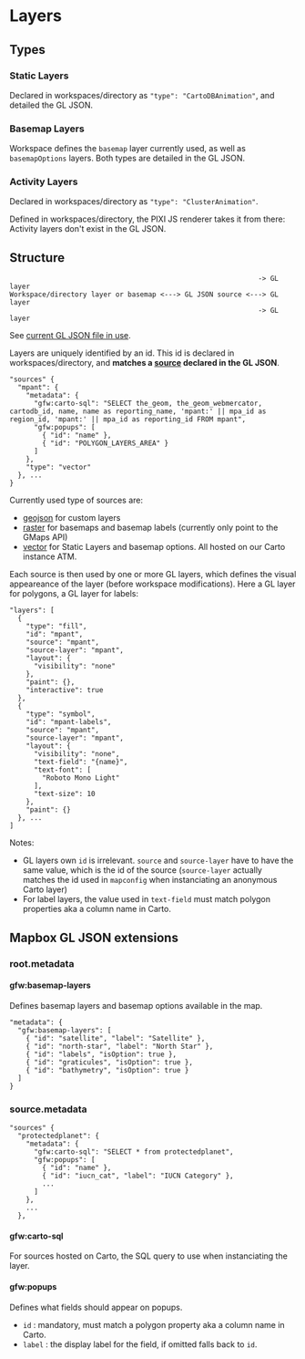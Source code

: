 # Layers


## Types

### Static Layers

Declared in workspaces/directory as `"type": "CartoDBAnimation"`, and detailed the GL JSON.

### Basemap Layers

Workspace defines the `basemap` layer currently used, as well as `basemapOptions` layers. Both types are detailed in the GL JSON.

### Activity Layers

Declared in workspaces/directory as  `"type": "ClusterAnimation"`.

Defined in workspaces/directory, the PIXI JS renderer takes it from there: Activity layers don't exist in the GL JSON.


## Structure

```
                                                             -> GL layer
Workspace/directory layer or basemap <---> GL JSON source <---> GL layer
                                                             -> GL layer
```

See <a href="https://github.com/GlobalFishingWatch/map-client/blob/develop/app/src/map/gl-styles/style.json">current GL JSON file in use</a>.

Layers are uniquely identified by an id. This id is declared in workspaces/directory, and **matches a <a href="https://www.mapbox.com/mapbox-gl-js/style-spec/#root-sources">source</a> declared in the GL JSON**.  

```
"sources" {
  "mpant": {
    "metadata": {
      "gfw:carto-sql": "SELECT the_geom, the_geom_webmercator, cartodb_id, name, name as reporting_name, 'mpant:' || mpa_id as region_id, 'mpant:' || mpa_id as reporting_id FROM mpant",
      "gfw:popups": [
        { "id": "name" },
        { "id": "POLYGON_LAYERS_AREA" }
      ]
    },
    "type": "vector"
  }, ...
}
```

Currently used type of sources are:
- <a href="https://www.mapbox.com/mapbox-gl-js/style-spec/#sources-geojson">geojson</a> for custom layers
- <a href="https://www.mapbox.com/mapbox-gl-js/style-spec/#sources-raster">raster</a> for basemaps and basemap labels (currently only point to the GMaps API)
- <a href="https://www.mapbox.com/mapbox-gl-js/style-spec/#sources-vector">vector</a> for Static Layers and basemap options. All hosted on our Carto instance ATM.

Each source is then used by one or more GL layers, which defines the visual appeareance of the layer (before workspace modifications). Here a GL layer for polygons, a GL layer for labels:

```
"layers": [
  {
    "type": "fill",
    "id": "mpant",
    "source": "mpant",
    "source-layer": "mpant",
    "layout": { 
      "visibility": "none"
    },
    "paint": {},
    "interactive": true
  },
  {
    "type": "symbol",
    "id": "mpant-labels",
    "source": "mpant",
    "source-layer": "mpant",
    "layout": {
      "visibility": "none",
      "text-field": "{name}",
      "text-font": [
        "Roboto Mono Light"
      ],
      "text-size": 10
    },
    "paint": {}
  }, ...
]
```

Notes:
- GL layers own `id` is irrelevant. `source` and `source-layer` have to have the same value, which is the id of the source (`source-layer` actually matches the id used in `mapconfig` when instanciating an anonymous Carto layer)
- For label layers, the value used in `text-field` must match polygon properties aka a column name in Carto. 


## Mapbox GL JSON extensions

### root.metadata

#### gfw:basemap-layers

Defines basemap layers and basemap options available in the map.

```
"metadata": {
  "gfw:basemap-layers": [
    { "id": "satellite", "label": "Satellite" },
    { "id": "north-star", "label": "North Star" },
    { "id": "labels", "isOption": true },
    { "id": "graticules", "isOption": true },
    { "id": "bathymetry", "isOption": true }
  ]
}
```

### source.metadata

```
"sources" {
  "protectedplanet": {
    "metadata": {
      "gfw:carto-sql": "SELECT * from protectedplanet",
      "gfw:popups": [
        { "id": "name" },
        { "id": "iucn_cat", "label": "IUCN Category" },
        ...
      ]
    },
    ...
  },
```


#### gfw:carto-sql

For sources hosted on Carto, the SQL query to use when instanciating the layer.

#### gfw:popups 

Defines what fields should appear on popups.
- `id` : mandatory, must match a polygon property aka a column name in Carto. 
- `label` : the display label for the field, if omitted falls back to `id`.  